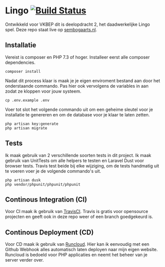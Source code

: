 # Lingo [![Build Status](https://travis-ci.org/sembogaarts/lingogame.svg?branch=master)](https://travis-ci.org/sembogaarts/lingogame)
Ontwikkeld voor VKBEP dit is deelopdracht 2, het daadwerkelijke Lingo spel. Deze repo staat live op [sembogaarts.nl](lingo.sembogaarts.nl).

## Installatie
Vereist is composer en PHP 7.3 of hoger. Installeer eerst alle composer dependencies.

```$xslt
composer install
```

Nadat dit process klaar is maak je je eigen enviroment bestand aan door het onderstaande commando. Pas hier ook vervolgens de variables in aan zodat ze kloppen voor jouw systeem.

```$xslt
cp .env.example .env
```

Voer tot slot het volgende commando uit om een geheime sleutel voor je installatie te genereren en om de database voor je klaar te laten zetten.


```$xslt
php artisan key:generate
php artisan migrate
```

## Tests
Ik maak gebruik van 2 verschillende soorten tests in dit project. Ik maak gebruik van UnitTests om alle helpers te testen en Laravel Dust voor browser tests. Travis test beide bij elke wijziging, om de tests handmatig uit te voeren voer je de volgende commando's uit.

```$xslt
php artisan dusk
php vendor/phpunit/phpunit/phpunit
```

## Continous Integration (CI)
Voor CI maak ik gebruik van [TravisCI](https://travis-ci.org/). Travis is gratis voor opensource projecten en geeft ook in deze repo weer of een branch goedgekeurd is.

## Continous Deployment (CD)
Voor CD maak ik gebruik van [Runcloud](https://runcloud.io/r/ayg5VqrgYX01). Hier kan ik eenvoudig met een Github Webhook alles automatisch laten deployen naar mijn eigen website. Runcloud is bedoeld voor PHP applicaties en neemt het beheer van je server verder over.
